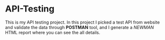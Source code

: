 # API-Testing
This is my API testing project. In this project I picked a test API from website and validate the data through **POSTMAN** tool, and I generate a *NEWMAN* HTML report where you can see the all details.

